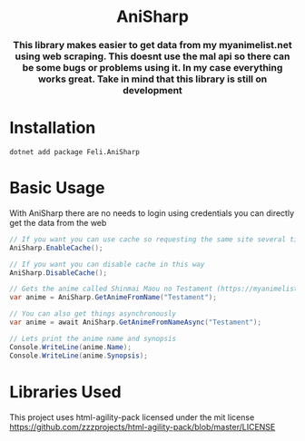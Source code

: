 <h1 align="center">AniSharp</h1>
<h3 align="center">This library makes easier to get data from my myanimelist.net using web scraping. This doesnt use the mal api so there can be some bugs or problems using it. In my case everything works great. Take in mind that this library is still on development</h3>

# Installation 
```
dotnet add package Feli.AniSharp
```

# Basic Usage
With AniSharp there are no needs to login using credentials you can directly get the data from the web

```csharp
// If you want you can use cache so requesting the same site several times will be faster
AniSharp.EnableCache();

// If you want you can disable cache in this way
AniSharp.DisableCache();

// Gets the anime called Shinmai Maou no Testament (https://myanimelist.net/anime/23233/Shinmai_Maou_no_Testament)
var anime = AniSharp.GetAnimeFromName("Testament");

// You can also get things asynchronously
var anime = await AniSharp.GetAnimeFromNameAsync("Testament");

// Lets print the anime name and synopsis
Console.WriteLine(anime.Name);
Console.WriteLine(anime.Synopsis);
```

# Libraries Used
This project uses html-agility-pack licensed under the mit license https://github.com/zzzprojects/html-agility-pack/blob/master/LICENSE
